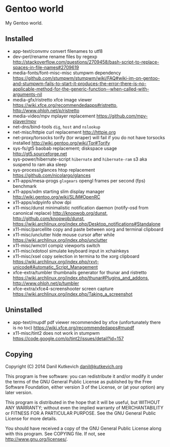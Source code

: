Gentoo world
============

My Gentoo world.

Installed
---------

* app-text/convmv                convert filenames to utf8
* dev-perl/rename                rename files by regexp <http://stackoverflow.com/questions/2709458/bash-script-to-replace-spaces-in-file-names#2709619>
* media-fonts/font-misc-misc     stumpwm dependency <https://github.com/stumpwm/stumpwm/wiki/FAQ#wiki-im-on-gentoo-and-stumpwm-fails-to-start-it-produces-the-error-there-is-no-applicable-method-for-the-generic-function--when-called-with-arguments-nil>
* media-gfx/ristretto            xfce image viewer <https://wiki.xfce.org/recommendedapps#ristretto>, <http://www.ohloh.net/p/ristretto>
* media-video/mpv                mplayer replacement <https://github.com/mpv-player/mpv>
* net-dns/bind-tools             `dig`, `host` and `nslookup`
* net-misc/httpie                curl replacement <http://httpie.org>
* net-proxy/torsocks             torify (tor wraper) will fail if you do not have torsocks installed <http://wiki.gentoo.org/wiki/Tor#Torify>
* sys-fs/gt5                     baobab replacement; diskspace usage <http://gt5.sourceforge.net>
* sys-power/hibernate-script     `hibernate` and `hibernate-ram` s3 aka suspend to ram aka sleep
* sys-process/glances            htop replacement <https://github.com/nicolargo/glances>
* x11-apps/mesa-progs            `glxgears` opengl frames per second (fps) benchmark
* x11-apps/xdm                   starting slim display manager <http://wiki.gentoo.org/wiki/SLiM#OpenRC>
* x11-apps/xdpyinfo              show dpi
* x11-misc/dunst                 minimalistic notification daemon (notify-osd from canonical replace) <http://knopwob.org/dunst>, <http://github.com/knopwob/dunst>, <https://wiki.archlinux.org/index.php/Desktop_notifications#Standalone>
* x11-misc/parcellite            copy and paste between xorg and terminal clipboard
* x11-misc/unclutter             hide mouse cursor after while <https://wiki.archlinux.org/index.php/unclutter>
* x11-misc/wmctrl                compiz viewports switch
* x11-misc/xdotool               simulate keyboard input in xchainkeys
* x11-misc/xsel                  copy selection in termina to the xorg clipboard <https://wiki.archlinux.org/index.php/rxvt-unicode#Automatic_Script_Management>
* xfce-extra/tumbler             thumbnails generator for thunar and ristretto <https://wiki.archlinux.org/index.php/thunar#Plugins_and_addons>, <http://www.ohloh.net/p/tumbler>
* xfce-extra/xfce4-screenshooter screen capture <https://wiki.archlinux.org/index.php/Taking_a_screenshot>

Uninstalled
-----------

* app-text/mupdf             pdf viewer recommended by xfce (unfortunately there is no toc) <https://wiki.xfce.org/recommendedapps#mupdf>
* x11-misc/tint2             does not work in stumpwm <https://code.google.com/p/tint2/issues/detail?id=157>

Copying
-------

Copyright (C) 2014 Danil Kutkevich <danil@kutkevich.org>

This program is free software: you can redistribute it and/or modify
it under the terms of the GNU General Public License as published by
the Free Software Foundation, either version 3 of the License, or
(at your option) any later version.

This program is distributed in the hope that it will be useful,
but WITHOUT ANY WARRANTY; without even the implied warranty of
MERCHANTABILITY or FITNESS FOR A PARTICULAR PURPOSE.  See the
GNU General Public License for more details.

You should have received a copy of the GNU General Public License
along with this program. See COPYING file.
If not, see <http://www.gnu.org/licenses/>.
